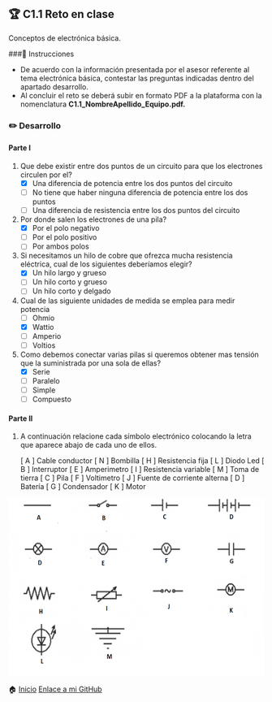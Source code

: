 ## :trophy: C1.1 Reto en clase

Conceptos de electrónica básica.

###:blue_book: Instrucciones

- De acuerdo con la información presentada por el asesor referente al tema electrónica básica, contestar las preguntas indicadas dentro del apartado desarrollo.
- Al concluir el reto se deberá subir en formato PDF a la plataforma con la nomenclatura **C1.1_NombreApellido_Equipo.pdf.**

### :pencil2: Desarrollo

#### Parte I

1. Que debe existir entre dos puntos de un circuito para que los electrones circulen por el?
   - [x] Una diferencia de potencia entre los dos puntos del circuito
   - [ ] No tiene que haber ninguna diferencia de potencia entre los dos puntos 
   - [ ] Una diferencia de resistencia entre los dos puntos del circuito
2. Por donde salen los electrones de una pila?
   - [x] Por el polo negativo
   - [ ] Por el polo positivo
   - [ ] Por ambos polos
3. Si necesitamos un hilo de cobre que ofrezca mucha resistencia eléctrica, cual de los siguientes deberíamos elegir?
   - [x] Un hilo largo y grueso
   - [ ] Un hilo corto y grueso
   - [ ] Un hilo corto y delgado
4. Cual de las siguiente unidades de medida se emplea para medir potencia
   - [ ] Ohmio
   - [x] Wattio
   - [ ] Amperio
   - [ ] Voltios
5. Como debemos conectar varias pilas si queremos obtener mas tensión que la suministrada por una sola de ellas?
   - [x] Serie
   - [ ] Paralelo
   - [ ] Simple
   - [ ] Compuesto

#### Parte II

1. A continuación relacione cada símbolo electrónico colocando la letra que aparece abajo de cada uno de ellos.

   [ A ] Cable conductor
   [ N ] Bombilla
   [ H ] Resistencia fija
   [ L ] Diodo Led
   [ B ] Interruptor
   [ E ] Amperimetro
   [ I ] Resistencia variable
   [ M ] Toma de tierra
   [ C ] Pila
   [ F ] Voltimetro
   [ J ] Fuente de corriente alterna
   [ D ] Batería
   [ G ] Condensador
   [ K ] Motor

<p align="center"> 
    <img alt="Logo" src="/img/C1.x_SimbolosElectronicos.png" width=550 height=350>    
</p>

:house: [Inicio](/README.md)
[Enlace a mi GitHub](https://github.com/Abr06/Sistemas_Prog.git)